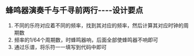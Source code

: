 ## 蜂鸣器演奏千与千寻前两行----设计要点
1. 不同的乐符对应着不同的频率，找到其对应的频率，然后计算其对应时钟的周期数
2. 频率的1/64个周期数，时蜂鸣器响，后面全部使蜂鸣器不响即可
3. 通过乐谱，将乐符一一填写到代码中即可

